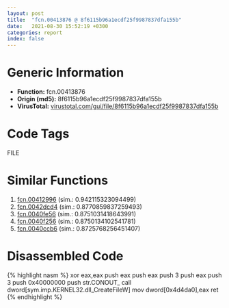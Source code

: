 ```yaml
---
layout: post
title:  "fcn.00413876 @ 8f6115b96a1ecdf25f9987837dfa155b"
date:   2021-08-30 15:52:19 +0300
categories: report
index: false
---
```


# Generic Information
- **Function:** fcn.00413876
- **Origin (md5):** 8f6115b96a1ecdf25f9987837dfa155b
- **VirusTotal:** [virustotal.com/gui/file/8f6115b96a1ecdf25f9987837dfa155b][virustotal_ref]

# Code Tags
<span class="tag" id="FILE">FILE</span>


# Similar Functions

1. [fcn.00412996][similar_1_ref] (sim.: 0.942115323094499)
2. [fcn.0042dcd4][similar_2_ref] (sim.: 0.8770859837259493)
3. [fcn.0040fe56][similar_3_ref] (sim.: 0.8751031418643991)
4. [fcn.0040f256][similar_4_ref] (sim.: 0.8750134102541781)
5. [fcn.0040ccb6][similar_5_ref] (sim.: 0.8725768256451407)


# Disassembled Code

{% highlight nasm %}
xor eax,eax
push eax
push eax
push 3
push eax
push 3
push 0x40000000
push str.CONOUT_
call dword[sym.imp.KERNEL32.dll_CreateFileW]
mov dword[0x4d4da0],eax
ret 
{% endhighlight %}


[similar_1_ref]: /report/fcn.00412996@e69fcfbd512770c44a9d6b90a42edeb0
[similar_2_ref]: /report/fcn.0042dcd4@562a66888a24b489b80e1943b2f95b1e
[similar_3_ref]: /report/fcn.0040fe56@fbdc34e804f1067bfed624cdbe8650fe
[similar_4_ref]: /report/fcn.0040f256@f40e41234bc244856083b8839ad797e1
[similar_5_ref]: /report/fcn.0040ccb6@77717b0243ef40f58615132b9a9cda50
[virustotal_ref]: https://www.virustotal.com/gui/file/8f6115b96a1ecdf25f9987837dfa155b